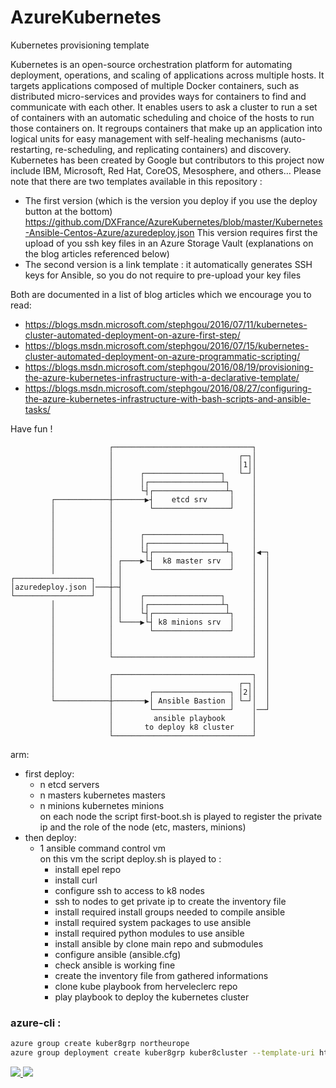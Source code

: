 # AzureKubernetes
Kubernetes provisioning template

Kubernetes is an open-source orchestration platform for automating deployment, operations, and scaling of applications across multiple hosts. It targets applications composed of multiple Docker containers, such as distributed micro-services and provides ways for containers to find and communicate with each other. It enables users to ask a cluster to run a set of containers with an automatic scheduling and choice of the hosts to run those containers on. It regroups containers that make up an application into logical units for easy management with self-healing mechanisms (auto-restarting, re-scheduling, and replicating containers) and discovery. Kubernetes has been created by Google but contributors to this project now include IBM, Microsoft, Red Hat, CoreOS, Mesosphere, and others… 
Please note that there are two templates available in this repository :
- The first version (which is the version you deploy if you use the deploy button at the bottom)
  https://github.com/DXFrance/AzureKubernetes/blob/master/Kubernetes-Ansible-Centos-Azure/azuredeploy.json
  This version requires first the upload of you ssh key files in an Azure Storage Vault (explanations on the blog articles referenced below)
- The second version is a link template : it automatically generates SSH keys for Ansible, so you do not require to pre-upload your key files

Both are documented in a list of blog articles which we encourage you to read:
- https://blogs.msdn.microsoft.com/stephgou/2016/07/11/kubernetes-cluster-automated-deployment-on-azure-first-step/
- https://blogs.msdn.microsoft.com/stephgou/2016/07/15/kubernetes-cluster-automated-deployment-on-azure-programmatic-scripting/
- https://blogs.msdn.microsoft.com/stephgou/2016/08/19/provisioning-the-azure-kubernetes-infrastructure-with-a-declarative-template/
- https://blogs.msdn.microsoft.com/stephgou/2016/08/27/configuring-the-azure-kubernetes-infrastructure-with-bash-scripts-and-ansible-tasks/

Have fun !


                          ┌───────────────────────────────┐
                          │                            ┌─┐│
                          │                            │1││
                          │      ┌─────────────────┐   └─┘│
                          │      │┌────────────────┴┐     │
                          │      └┤┌────────────────┴┐    │
             ┌────────────┼───────▶┤    etcd srv     │    │
             │            │        └─────────────────┘    │
             │            │                               │
             │            │                               │
             │            │      ┌─────────────────┐      │
             │            │      │┌────────────────┴┐     │
             │            │      └┤┌────────────────┴┐    │◀─┐
             │            │ ┌────▶└┤  k8 master srv  │    │  │
             │            │ │      └─────────────────┘    │  │
    ┌─────────────────┐   │ │                             │  │
    │azuredeploy.json │───┼─┤                             │  │
    └─────────────────┘   │ │    ┌─────────────────┐      │  │
             │            │ │    │┌────────────────┴┐     │  │
             │            │ │    └┤┌────────────────┴┐    │  │
             │            │ └────▶└┤ k8 minions srv  │    │  │
             │            │        └─────────────────┘    │  │
             │            │                               │  │
             │            │                               │  │
             │            └───────────────────────────────┘  │
             │                                               │
             │            ┌───────────────────────────────┐  │
             │            │                            ┌─┐│  │
             │            │        ┌─────────────────┐ │2││  │
             └────────────┼───────▶│ Ansible Bastion │ └─┘│  │
                          │        └─────────────────┘    │──┘
                          │         ansible playbook      │
                          │       to deploy k8 cluster    │
                          └───────────────────────────────┘

arm:  
  - first deploy:
    - n etcd servers  
    - n masters kubernetes masters  
    - n minions kubernetes minions  
    on each node the script first-boot.sh is played to register the private ip and the role of the node (etc, masters, minions) 
  - then deploy:  
    - 1 ansible command control vm  
    on this vm the script deploy.sh is played to : 
       - install epel repo
       - install curl
       - configure ssh to access to k8 nodes 
       - ssh to nodes to get private ip to create the inventory file
       - install required install groups needed to compile ansible
       - install required system packages to use ansible
       - install required python modules to use ansible
       - install ansible by clone main repo and submodules
       - configure ansible (ansible.cfg)
       - check ansible is working fine
       - create the inventory file from gathered informations
       - clone kube playbook from herveleclerc repo
       - play playbook to deploy the kubernetes cluster  




### azure-cli : 
```bash
azure group create kuber8grp northeurope
azure group deployment create kuber8grp kuber8cluster --template-uri https://raw.githubusercontent.com/DXFrance/AzureKubernetes/master/Kubernetes-Ansible-Centos-Azure/azuredeploy.json
```
<a href="https://portal.azure.com/#create/Microsoft.Template/uri/https%3A%2F%2Fraw.githubusercontent.com%2FDXFrance%2FAzureKubernetes%2Fmaster%2FKubernetes-Ansible-Centos-Azure%2Fazuredeploy.json" target="_blank">
    <img src="http://azuredeploy.net/deploybutton.png"/>
</a>
<a href="http://armviz.io/#/?load=https://raw.githubusercontent.com/DXFrance/AzureKubernetes/master/Kubernetes-Ansible-Centos-Azure/azuredeploy.json" target="_blank">
    <img src="http://armviz.io/visualizebutton.png"/>
</a>